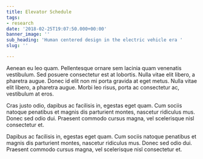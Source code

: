 ```yaml
---
title: Elevator Schedule
tags:
- research
date: '2018-02-25T19:07:50.000+00:00'
banner_image: ''
sub_heading: 'Human centered design in the electric vehicle era '
slug: ''

---
```

Aenean eu leo quam. Pellentesque ornare sem lacinia quam venenatis vestibulum. Sed posuere consectetur est at lobortis. Nulla vitae elit libero, a pharetra augue. Donec id elit non mi porta gravida at eget metus. Nulla vitae elit libero, a pharetra augue. Morbi leo risus, porta ac consectetur ac, vestibulum at eros.

Cras justo odio, dapibus ac facilisis in, egestas eget quam. Cum sociis natoque penatibus et magnis dis parturient montes, nascetur ridiculus mus. Donec sed odio dui. Praesent commodo cursus magna, vel scelerisque nisl consectetur et.

Dapibus ac facilisis in, egestas eget quam. Cum sociis natoque penatibus et magnis dis parturient montes, nascetur ridiculus mus. Donec sed odio dui. Praesent commodo cursus magna, vel scelerisque nisl consectetur et.